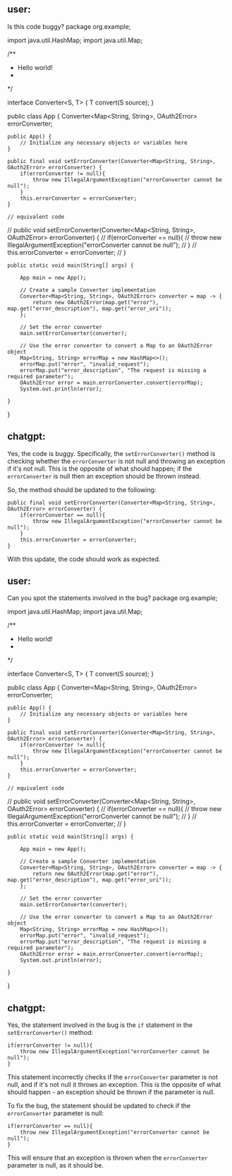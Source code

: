 

## user: 

Is this code buggy?
package org.example;

import java.util.HashMap;
import java.util.Map;

/**
 * Hello world!
 *
 */


interface Converter<S, T> {
    T convert(S source);
}

public class App 
{
    Converter<Map<String, String>, OAuth2Error> errorConverter;

    public App() {
        // Initialize any necessary objects or variables here
    }

    public final void setErrorConverter(Converter<Map<String, String>, OAuth2Error> errorConverter) {
        if(errorConverter != null){
            throw new IllegalArgumentException("errorConverter cannot be null");
        }
        this.errorConverter = errorConverter;
    }

    // equivalent code
//    public void setErrorConverter(Converter<Map<String, String>, OAuth2Error> errorConverter) {
//        if(errorConverter == null){
//            throw new IllegalArgumentException("errorConverter cannot be null");
//        }
//        this.errorConverter = errorConverter;
//    }

    public static void main(String[] args) {

        App main = new App();

        // Create a sample Converter implementation
        Converter<Map<String, String>, OAuth2Error> converter = map -> {
            return new OAuth2Error(map.get("error"), map.get("error_description"), map.get("error_uri"));
        };

        // Set the error converter
        main.setErrorConverter(converter);

        // Use the error converter to convert a Map to an OAuth2Error object
        Map<String, String> errorMap = new HashMap<>();
        errorMap.put("error", "invalid_request");
        errorMap.put("error_description", "The request is missing a required parameter");
        OAuth2Error error = main.errorConverter.convert(errorMap);
        System.out.println(error);

    }

}


## chatgpt: 

Yes, the code is buggy. Specifically, the `setErrorConverter()` method is checking whether the `errorConverter` is not null and throwing an exception if it's not null. This is the opposite of what should happen; if the `errorConverter` is null then an exception should be thrown instead. 

So, the method should be updated to the following:

```
public final void setErrorConverter(Converter<Map<String, String>, OAuth2Error> errorConverter) {
    if(errorConverter == null){
        throw new IllegalArgumentException("errorConverter cannot be null");
    }
    this.errorConverter = errorConverter;
}
```

With this update, the code should work as expected.

## user: 

Can you spot the statements involved in the bug?
package org.example;

import java.util.HashMap;
import java.util.Map;

/**
 * Hello world!
 *
 */


interface Converter<S, T> {
    T convert(S source);
}

public class App 
{
    Converter<Map<String, String>, OAuth2Error> errorConverter;

    public App() {
        // Initialize any necessary objects or variables here
    }

    public final void setErrorConverter(Converter<Map<String, String>, OAuth2Error> errorConverter) {
        if(errorConverter != null){
            throw new IllegalArgumentException("errorConverter cannot be null");
        }
        this.errorConverter = errorConverter;
    }

    // equivalent code
//    public void setErrorConverter(Converter<Map<String, String>, OAuth2Error> errorConverter) {
//        if(errorConverter == null){
//            throw new IllegalArgumentException("errorConverter cannot be null");
//        }
//        this.errorConverter = errorConverter;
//    }

    public static void main(String[] args) {

        App main = new App();

        // Create a sample Converter implementation
        Converter<Map<String, String>, OAuth2Error> converter = map -> {
            return new OAuth2Error(map.get("error"), map.get("error_description"), map.get("error_uri"));
        };

        // Set the error converter
        main.setErrorConverter(converter);

        // Use the error converter to convert a Map to an OAuth2Error object
        Map<String, String> errorMap = new HashMap<>();
        errorMap.put("error", "invalid_request");
        errorMap.put("error_description", "The request is missing a required parameter");
        OAuth2Error error = main.errorConverter.convert(errorMap);
        System.out.println(error);

    }

}


## chatgpt: 

Yes, the statement involved in the bug is the `if` statement in the `setErrorConverter()` method:

```
if(errorConverter != null){
    throw new IllegalArgumentException("errorConverter cannot be null");
}
```

This statement incorrectly checks if the `errorConverter` parameter is not null, and if it's not null it throws an exception. This is the opposite of what should happen - an exception should be thrown if the parameter is null. 

To fix the bug, the statement should be updated to check if the `errorConverter` parameter is null:

```
if(errorConverter == null){
    throw new IllegalArgumentException("errorConverter cannot be null");
}
``` 

This will ensure that an exception is thrown when the `errorConverter` parameter is null, as it should be.